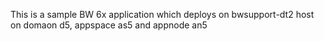 This is a sample BW 6x application which deploys on bwsupport-dt2 host on domaon d5, appspace as5 and appnode an5